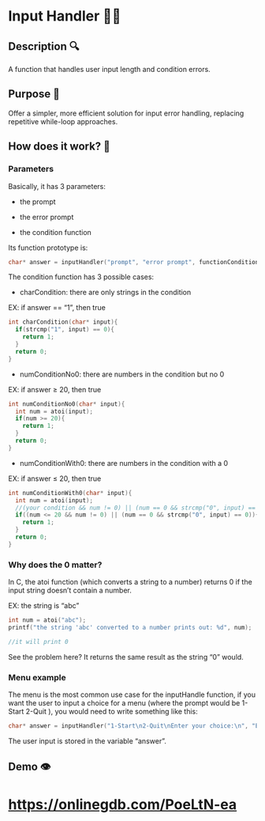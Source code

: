 # Input Handler 👨‍🔧

## Description 🔍

A function that handles user input length and condition errors.

## Purpose 🎯

Offer a simpler, more efficient solution for input error handling, replacing repetitive while-loop approaches.

## How does it work? 🤔

### Parameters

Basically, it has 3 parameters:

- the prompt

- the error prompt
  
- the condition function

Its function prototype is:

```c
char* answer = inputHandler("prompt", "error prompt", functionCondition);
```

The condition function has 3 possible cases:

- charCondition: there are only strings in the condition

EX: if answer == “1”, then true

```c
int charCondition(char* input){
  if(strcmp("1", input) == 0){
    return 1;
  }
  return 0;
}
```

- numConditionNo0: there are numbers in the condition but no 0

EX: if answer ≥ 20, then true

```c
int numConditionNo0(char* input){
  int num = atoi(input);
  if(num >= 20){
    return 1;
  }
  return 0;
}
```

- numConditionWith0: there are numbers in the condition with a 0

EX: if answer ≤ 20, then true

```c
int numConditionWith0(char* input){
  int num = atoi(input);
  //(your condition && num != 0) || (num == 0 && strcmp("0", input) == 0)
  if((num <= 20 && num != 0) || (num == 0 && strcmp("0", input) == 0)){
    return 1;
  }
  return 0;
}
```

### Why does the 0 matter?

In C, the atoi function (which converts a string to a number) returns 0 if the input string doesn’t contain a number.

EX: the string is “abc”

```c
int num = atoi("abc");
printf("the string 'abc' converted to a number prints out: %d", num);

//it will print 0
```

See the problem here? It returns the same result as the string “0” would.

### Menu example

The menu is the most common use case for the inputHandle function, if you want the user to input a choice for a menu (where the prompt would be 1-Start 2-Quit ), you would need to write something like this:

```c
char* answer = inputHandler("1-Start\n2-Quit\nEnter your choice:\n", "Error! Please enter a number between 1 and 2:\n", menuCondition);
```

The user input is stored in the variable “answer”.

## Demo 👁️

# https://onlinegdb.com/PoeLtN-ea
